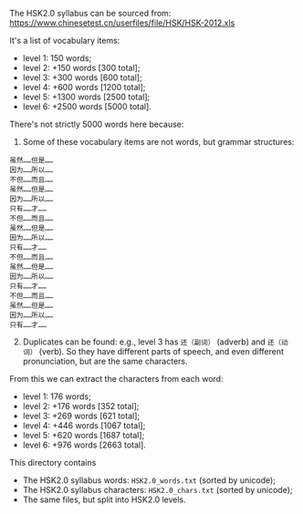 The HSK2.0 syllabus can be sourced from: https://www.chinesetest.cn/userfiles/file/HSK/HSK-2012.xls

It's a list of vocabulary items:

- level 1: 150 words;
- level 2: +150 words [300 total];
- level 3: +300 words [600 total];
- level 4: +600 words [1200 total];
- level 5: +1300 words [2500 total];
- level 6: +2500 words [5000 total].

There's not strictly 5000 words here because:

1. Some of these vocabulary items are not words, but grammar structures:

```
虽然……但是……
因为……所以……
不但……而且……
虽然……但是……
因为……所以……
只有……才……
不但……而且……
虽然……但是……
因为……所以……
只有……才……
不但……而且……
虽然……但是……
因为……所以……
只有……才……
不但……而且……
虽然……但是……
因为……所以……
只有……才……
```

2. Duplicates can be found: e.g., level 3 has `还（副词）` (adverb) and `还（动词）` (verb).  So they have different parts of speech, and even different pronunciation, but are the same characters.

From this we can extract the characters from each word:

- level 1: 176 words;
- level 2: +176 words [352 total];
- level 3: +269 words [621 total];
- level 4: +446 words [1067 total];
- level 5: +620 words [1687 total];
- level 6: +976 words [2663 total].

This directory contains

- The HSK2.0 syllabus words: `HSK2.0_words.txt` (sorted by unicode);
- The HSK2.0 syllabus characters: `HSK2.0_chars.txt` (sorted by unicode);
- The same files, but split into HSK2.0 levels.
